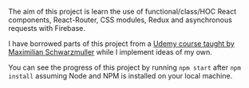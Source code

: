 The aim of this project is learn the use of functional/class/HOC React components, React-Router, CSS modules, Redux and asynchronous requests with Firebase.

I have borrowed parts of this project from a [Udemy course taught by Maximilian Schwarzmuller](https://www.udemy.com/react-the-complete-guide-incl-redux/) while I implement ideas of my own.

You can see the progress of this project by running ```npm start``` after ```npm install``` assuming Node and NPM is installed on your local machine.
